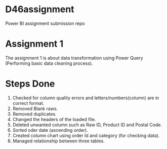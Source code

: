 # D46assignment
Power BI assignment submission repo
# Assignment 1

The assignment 1 is about data transformation using Power Query (Performing basic data cleaning process).

# Steps Done

1. Checked for column quality errors and letters/numbers(column) are in correct format.
2. Removed Blank raws.
3. Removed duplicates.
4. Changed the headers of the loaded file.
5. Deleted unwanted column such as Raw ID, Product ID and Postal Code.
6. Sorted oder date (ascending order).
7. Created column chart using order Id and category (for checking data).
8. Managed relationship between three tables.
